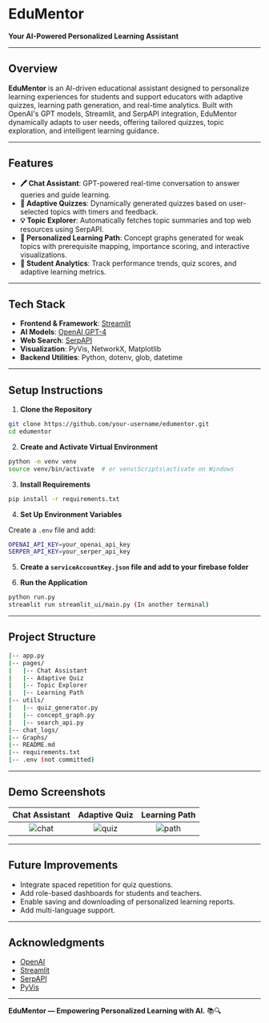 # EduMentor

**Your AI-Powered Personalized Learning Assistant**

---

## Overview

**EduMentor** is an AI-driven educational assistant designed to personalize learning experiences for students and support educators with adaptive quizzes, learning path generation, and real-time analytics. Built with OpenAI's GPT models, Streamlit, and SerpAPI integration, EduMentor dynamically adapts to user needs, offering tailored quizzes, topic exploration, and intelligent learning guidance.

---

## Features

- **🖊️ Chat Assistant**: GPT-powered real-time conversation to answer queries and guide learning.
- **🔢 Adaptive Quizzes**: Dynamically generated quizzes based on user-selected topics with timers and feedback.
- **💡 Topic Explorer**: Automatically fetches topic summaries and top web resources using SerpAPI.
- **🔹 Personalized Learning Path**: Concept graphs generated for weak topics with prerequisite mapping, importance scoring, and interactive visualizations.
- **🔬 Student Analytics**: Track performance trends, quiz scores, and adaptive learning metrics.

---

## Tech Stack

- **Frontend & Framework**: [Streamlit](https://streamlit.io/)
- **AI Models**: [OpenAI GPT-4](https://openai.com/)
- **Web Search**: [SerpAPI](https://serpapi.com/)
- **Visualization**: PyVis, NetworkX, Matplotlib
- **Backend Utilities**: Python, dotenv, glob, datetime

---

## Setup Instructions

1. **Clone the Repository**
```bash
git clone https://github.com/your-username/edumentor.git
cd edumentor
```

2. **Create and Activate Virtual Environment**
```bash
python -m venv venv
source venv/bin/activate  # or venv\Scripts\activate on Windows
```

3. **Install Requirements**
```bash
pip install -r requirements.txt
```

4. **Set Up Environment Variables**

Create a `.env` file and add:
```bash
OPENAI_API_KEY=your_openai_api_key
SERPER_API_KEY=your_serper_api_key
```
5. **Create a `serviceAccountKey.json` file and add to your firebase folder**

6. **Run the Application**
```bash
python run.py
streamlit run streamlit_ui/main.py (In another terminal)
```

---

## Project Structure

```bash
|-- app.py
|-- pages/
|   |-- Chat Assistant
|   |-- Adaptive Quiz
|   |-- Topic Explorer
|   |-- Learning Path
|-- utils/
|   |-- quiz_generator.py
|   |-- concept_graph.py
|   |-- search_api.py
|-- chat_logs/
|-- Graphs/
|-- README.md
|-- requirements.txt
|-- .env (not committed)
```

---

## Demo Screenshots

| Chat Assistant | Adaptive Quiz | Learning Path |
|:---:|:---:|:---:|
| ![chat](https://github.com/user-attachments/assets/c32b2930-e184-4505-aefb-aca180f3f8b3) | ![quiz](https://github.com/user-attachments/assets/b8f58d3f-4703-4e77-8240-a210e25a2d41)| ![path](https://github.com/user-attachments/assets/9c4eafc7-65f6-4065-b888-3b5de7714648) | ![knowledge graph](https://github.com/user-attachments/assets/d3778350-6d5f-463e-8b28-dde80f787ee2) |

---

## Future Improvements

- Integrate spaced repetition for quiz questions.
- Add role-based dashboards for students and teachers.
- Enable saving and downloading of personalized learning reports.
- Add multi-language support.

---


## Acknowledgments

- [OpenAI](https://openai.com/)
- [Streamlit](https://streamlit.io/)
- [SerpAPI](https://serpapi.com/)
- [PyVis](https://pyvis.readthedocs.io/en/latest/)

---

**EduMentor — Empowering Personalized Learning with AI.** 📚🔍

